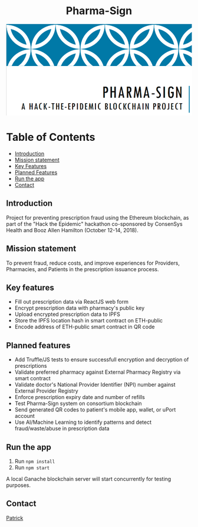 <h1 align="center"> Pharma-Sign </h1>

![logo](https://github.com/blockchainbuddha/Pharma-Sign/blob/master/pharma_sign_logo.png)

Table of Contents
=================

* [Introduction](#intro)
* [Mission statement](#mission)
* [Key Features](#key_features)
* [Planned Features]()
* [Run the app]()
* [Contact]()

<a name="intro"></a>
## Introduction

Project for preventing prescription fraud using the Ethereum blockchain, as part of the "Hack the Epidemic" hackathon co-sponsored by ConsenSys Health and Booz Allen Hamilton (October 12-14, 2018).

<a name="mission"></a>
## Mission statement

To prevent fraud, reduce costs, and improve experiences for Providers, Pharmacies, and Patients in the prescription issuance process.

<a name="key_features"></a>
## Key features

- Fill out prescription data via ReactJS web form
- Encrypt prescription data with pharmacy's public key
- Upload encrypted prescription data to IPFS
- Store the IPFS location hash in smart contract on ETH-public
- Encode address of ETH-public smart contract in QR code

## Planned features

- Add Truffle/JS tests to ensure successfull encryption and decryption of prescriptions
- Validate preferred pharmacy against External Pharmacy Registry via smart contract
- Validate doctor's National Provider Identifier (NPI) number against External Provider Registry
- Enforce prescription expiry date and number of refills
- Test Pharma-Sign system on consortium blockchain
- Send generated QR codes to patient's mobile app, wallet, or uPort account
- Use AI/Machine Learning to identify patterns and detect fraud/waste/abuse in prescription data

## Run the app

1.  Run `npm install`
2.  Run `npm start`

A local Ganache blockchain server will start concurrently for testing purposes.

## Contact

[Patrick](https://twitter.com/pi0neerpat)
